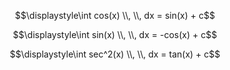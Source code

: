 <!-- https://www.zweigmedia.com/RealWorld/trig/trig4.html -->

$$\displaystyle\int cos(x) \\, \\, dx = sin(x) + c$$

$$\displaystyle\int sin(x) \\, \\, dx = -cos(x) + c$$

$$\displaystyle\int sec^2(x) \\, \\, dx = tan(x) + c$$

<!-- Section 7.2 -->
